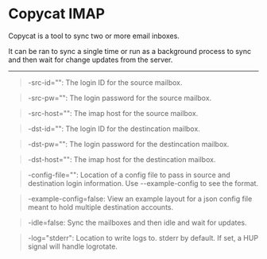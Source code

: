 Copycat IMAP
=============

Copycat is a tool to sync two or more email inboxes. 

It can be ran to sync a single time or run as a background process to sync and then wait for change updates from the server.

-------

>-src-id="": The login ID for the source mailbox.	

>-src-pw="": The login password for the source mailbox.

>-src-host="": The imap host for the source mailbox.

>-dst-id="": The login ID for the destincation mailbox.

>-dst-pw="": The login password for the destincation mailbox.

> -dst-host="": The imap host for the destincation mailbox.

> -config-file="": Location of a config file to pass in source and destination login information. Use --example-config to see the format.

>  -example-config=false: View an example layout for a json config file meant to hold multiple destination accounts.

>-idle=false: Sync the mailboxes and then idle and wait for updates.

>-log="stderr": Location to write logs to. stderr by default. If set, a HUP signal will handle logrotate.




    
    